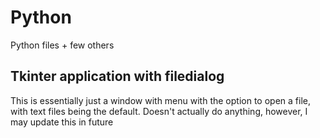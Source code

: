 # Python

Python files + few others

## Tkinter application with filedialog

This is essentially just a window with menu with the option to open a file, with text files being the default. Doesn't actually do anything, however, I may update this in future
